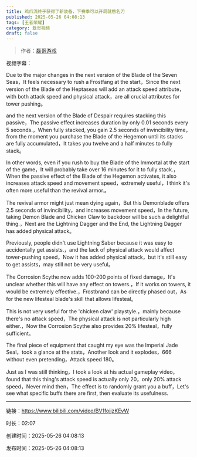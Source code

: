```yaml
---
title: 鸡爪流终于获得了新装备，下赛季可以开局就憋名刀
published: 2025-05-26 04:08:13
tags: [王者荣耀]
category: 磊哥视频
draft: false
---
```



> 作者：[磊哥游戏](https://space.bilibili.com/268941858?spm_id_from=333.788.upinfo.head.click)

视频字幕：

Due to the major changes in the next version of the Blade of the Seven Seas，It feels necessary to rush a Frostfang at the start，Since the next version of the Blade of the Heptaseas will add an attack speed attribute，with both attack speed and physical attack，are all crucial attributes for tower pushing。

and the next version of the Blade of Despair requires stacking this passive，The passive effect increases duration by only 0.01 seconds every 5 seconds.，When fully stacked, you gain 2.5 seconds of invincibility time，from the moment you purchase the Blade of the Hegemon until its stacks are fully accumulated，It takes you twelve and a half minutes to fully stack。

In other words, even if you rush to buy the Blade of the Immortal at the start of the game，It will probably take over 16 minutes for it to fully stack.，When the passive effect of the Blade of the Hegemon activates, it also increases attack speed and movement speed，extremely useful，I think it's often more useful than the revival armor.。

The revival armor might just mean dying again，But this Demonblade offers 2.5 seconds of invincibility，and increases movement speed，In the future, taking Demon Blade and Chicken Claw to backdoor will be such a delightful thing.，Next are the Lightning Dagger and the End, the Lightning Dagger has added physical attack。

Previously, people didn't use Lightning Saber because it was easy to accidentally get assists.，and the lack of physical attack would affect tower-pushing speed，Now it has added physical attack，but it's still easy to get assists，may still not be very useful。

The Corrosion Scythe now adds 100-200 points of fixed damage，It's unclear whether this will have any effect on towers.，If it works on towers, it would be extremely effective.，Frostbrand can be directly phased out，As for the new lifesteal blade's skill that allows lifesteal。

This is not very useful for the 'chicken claw' playstyle.，mainly because there's no attack speed，The physical attack is not particularly high either.，Now the Corrosion Scythe also provides 20% lifesteal，fully sufficient。

The final piece of equipment that caught my eye was the Imperial Jade Seal，took a glance at the stats，Another look and it explodes，666 without even pretending，Attack speed 180。

Just as I was still thinking，I took a look at his actual gameplay video，found that this thing's attack speed is actually only 20，only 20% attack speed，Never mind then，The effect is to randomly grant you a buff，Let's see what specific buffs there are first, then evaluate its usefulness.

---

链接：https://www.bilibili.com/video/BV1fojjzKEvW

时长：02:07

创建时间：2025-05-26 04:08:13

发布时间：2025-05-26 04:08:13
